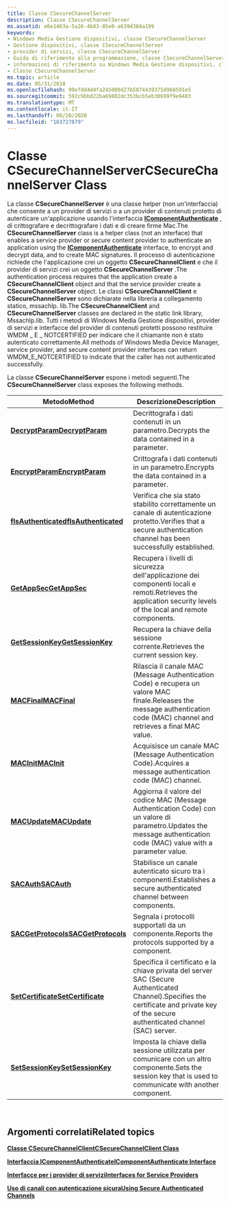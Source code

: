 ```yaml
---
title: Classe CSecureChannelServer
description: Classe CSecureChannelServer
ms.assetid: e6e1463a-5a26-4b83-85e0-a639d384a199
keywords:
- Windows Media Gestione dispositivi, classe CSecureChannelServer
- Gestione dispositivi, classe CSecureChannelServer
- provider di servizi, classe CSecureChannelServer
- Guida di riferimento alla programmazione, classe CSecureChannelServer
- informazioni di riferimento su Windows Media Gestione dispositivi, classe CSecureChannelServer
- Classe CSecureChannelServer
ms.topic: article
ms.date: 05/31/2018
ms.openlocfilehash: 99efdd4d4fa245000d27b5874439375d968591e5
ms.sourcegitcommit: 592c9bbd22ba69802dc353bcb5eb30699f9e9403
ms.translationtype: MT
ms.contentlocale: it-IT
ms.lasthandoff: 08/20/2020
ms.locfileid: "103727879"
---
```

# <a name="csecurechannelserver-class"></a><span data-ttu-id="ba4e9-109">Classe CSecureChannelServer</span><span class="sxs-lookup"><span data-stu-id="ba4e9-109">CSecureChannelServer Class</span></span>

<span data-ttu-id="ba4e9-110">La classe **CSecureChannelServer** è una classe helper (non un'interfaccia) che consente a un provider di servizi o a un provider di contenuti protetto di autenticare un'applicazione usando l'interfaccia [**IComponentAuthenticate**](/windows/desktop/api/mswmdm/nn-mswmdm-icomponentauthenticate) , di crittografare e decrittografare i dati e di creare firme Mac.</span><span class="sxs-lookup"><span data-stu-id="ba4e9-110">The **CSecureChannelServer** class is a helper class (not an interface) that enables a service provider or secure content provider to authenticate an application using the [**IComponentAuthenticate**](/windows/desktop/api/mswmdm/nn-mswmdm-icomponentauthenticate) interface, to encrypt and decrypt data, and to create MAC signatures.</span></span> <span data-ttu-id="ba4e9-111">Il processo di autenticazione richiede che l'applicazione crei un oggetto **CSecureChannelClient** e che il provider di servizi crei un oggetto **CSecureChannelServer** .</span><span class="sxs-lookup"><span data-stu-id="ba4e9-111">The authentication process requires that the application create a **CSecureChannelClient** object and that the service provider create a **CSecureChannelServer** object.</span></span> <span data-ttu-id="ba4e9-112">Le classi **CSecureChannelClient** e **CSecureChannelServer** sono dichiarate nella libreria a collegamento statico, mssachlp. lib.</span><span class="sxs-lookup"><span data-stu-id="ba4e9-112">The **CSecureChannelClient** and **CSecureChannelServer** classes are declared in the static link library, Mssachlp.lib.</span></span> <span data-ttu-id="ba4e9-113">Tutti i metodi di Windows Media Gestione dispositivi, provider di servizi e interfacce del provider di contenuti protetti possono restituire WMDM \_ E \_ NOTCERTIFIED per indicare che il chiamante non è stato autenticato correttamente.</span><span class="sxs-lookup"><span data-stu-id="ba4e9-113">All methods of Windows Media Device Manager, service provider, and secure content provider interfaces can return WMDM\_E\_NOTCERTIFIED to indicate that the caller has not authenticated successfully.</span></span>

<span data-ttu-id="ba4e9-114">La classe **CSecureChannelServer** espone i metodi seguenti.</span><span class="sxs-lookup"><span data-stu-id="ba4e9-114">The **CSecureChannelServer** class exposes the following methods.</span></span>



| <span data-ttu-id="ba4e9-115">Metodo</span><span class="sxs-lookup"><span data-stu-id="ba4e9-115">Method</span></span>                                                            | <span data-ttu-id="ba4e9-116">Descrizione</span><span class="sxs-lookup"><span data-stu-id="ba4e9-116">Description</span></span>                                                                                 |
|-------------------------------------------------------------------|---------------------------------------------------------------------------------------------|
| <span data-ttu-id="ba4e9-117">[**DecryptParam**](/previous-versions/bb231598(v=vs.85))</span><span class="sxs-lookup"><span data-stu-id="ba4e9-117">[**DecryptParam**](/previous-versions/bb231598(v=vs.85))</span></span>         | <span data-ttu-id="ba4e9-118">Decrittografa i dati contenuti in un parametro.</span><span class="sxs-lookup"><span data-stu-id="ba4e9-118">Decrypts the data contained in a parameter.</span></span>                                                 |
| <span data-ttu-id="ba4e9-119">[**EncryptParam**](/previous-versions/ms868509(v=msdn.10))</span><span class="sxs-lookup"><span data-stu-id="ba4e9-119">[**EncryptParam**](/previous-versions/ms868509(v=msdn.10))</span></span>         | <span data-ttu-id="ba4e9-120">Crittografa i dati contenuti in un parametro.</span><span class="sxs-lookup"><span data-stu-id="ba4e9-120">Encrypts the data contained in a parameter.</span></span>                                                 |
| <span data-ttu-id="ba4e9-121">[**fIsAuthenticated**](/previous-versions/bb231600(v=vs.85))</span><span class="sxs-lookup"><span data-stu-id="ba4e9-121">[**fIsAuthenticated**](/previous-versions/bb231600(v=vs.85))</span></span> | <span data-ttu-id="ba4e9-122">Verifica che sia stato stabilito correttamente un canale di autenticazione protetto.</span><span class="sxs-lookup"><span data-stu-id="ba4e9-122">Verifies that a secure authentication channel has been successfully established.</span></span>            |
| <span data-ttu-id="ba4e9-123">[**GetAppSec**](/previous-versions/bb231601(v=vs.85))</span><span class="sxs-lookup"><span data-stu-id="ba4e9-123">[**GetAppSec**](/previous-versions/bb231601(v=vs.85))</span></span>               | <span data-ttu-id="ba4e9-124">Recupera i livelli di sicurezza dell'applicazione dei componenti locali e remoti.</span><span class="sxs-lookup"><span data-stu-id="ba4e9-124">Retrieves the application security levels of the local and remote components.</span></span>               |
| <span data-ttu-id="ba4e9-125">[**GetSessionKey**](/previous-versions/bb231602(v=vs.85))</span><span class="sxs-lookup"><span data-stu-id="ba4e9-125">[**GetSessionKey**](/previous-versions/bb231602(v=vs.85))</span></span>       | <span data-ttu-id="ba4e9-126">Recupera la chiave della sessione corrente.</span><span class="sxs-lookup"><span data-stu-id="ba4e9-126">Retrieves the current session key.</span></span>                                                          |
| <span data-ttu-id="ba4e9-127">[**MACFinal**](/previous-versions/ms868513(v=msdn.10))</span><span class="sxs-lookup"><span data-stu-id="ba4e9-127">[**MACFinal**](/previous-versions/ms868513(v=msdn.10))</span></span>                 | <span data-ttu-id="ba4e9-128">Rilascia il canale MAC (Message Authentication Code) e recupera un valore MAC finale.</span><span class="sxs-lookup"><span data-stu-id="ba4e9-128">Releases the message authentication code (MAC) channel and retrieves a final MAC value.</span></span>     |
| <span data-ttu-id="ba4e9-129">[**MACInit**](/previous-versions/ms868514(v=msdn.10))</span><span class="sxs-lookup"><span data-stu-id="ba4e9-129">[**MACInit**](/previous-versions/ms868514(v=msdn.10))</span></span>                   | <span data-ttu-id="ba4e9-130">Acquisisce un canale MAC (Message Authentication Code).</span><span class="sxs-lookup"><span data-stu-id="ba4e9-130">Acquires a message authentication code (MAC) channel.</span></span>                                       |
| <span data-ttu-id="ba4e9-131">[**MACUpdate**](/previous-versions/ms868515(v=msdn.10))</span><span class="sxs-lookup"><span data-stu-id="ba4e9-131">[**MACUpdate**](/previous-versions/ms868515(v=msdn.10))</span></span>               | <span data-ttu-id="ba4e9-132">Aggiorna il valore del codice MAC (Message Authentication Code) con un valore di parametro.</span><span class="sxs-lookup"><span data-stu-id="ba4e9-132">Updates the message authentication code (MAC) value with a parameter value.</span></span>                 |
| <span data-ttu-id="ba4e9-133">[**SACAuth**](/previous-versions/ms868516(v=msdn.10))</span><span class="sxs-lookup"><span data-stu-id="ba4e9-133">[**SACAuth**](/previous-versions/ms868516(v=msdn.10))</span></span>                   | <span data-ttu-id="ba4e9-134">Stabilisce un canale autenticato sicuro tra i componenti.</span><span class="sxs-lookup"><span data-stu-id="ba4e9-134">Establishes a secure authenticated channel between components.</span></span>                              |
| <span data-ttu-id="ba4e9-135">[**SACGetProtocols**](/previous-versions/ms868517(v=msdn.10))</span><span class="sxs-lookup"><span data-stu-id="ba4e9-135">[**SACGetProtocols**](/previous-versions/ms868517(v=msdn.10))</span></span>   | <span data-ttu-id="ba4e9-136">Segnala i protocolli supportati da un componente.</span><span class="sxs-lookup"><span data-stu-id="ba4e9-136">Reports the protocols supported by a component.</span></span>                                             |
| <span data-ttu-id="ba4e9-137">[**SetCertificate**](/previous-versions/ms868518(v=msdn.10))</span><span class="sxs-lookup"><span data-stu-id="ba4e9-137">[**SetCertificate**](/previous-versions/ms868518(v=msdn.10))</span></span>     | <span data-ttu-id="ba4e9-138">Specifica il certificato e la chiave privata del server SAC (Secure Authenticated Channel).</span><span class="sxs-lookup"><span data-stu-id="ba4e9-138">Specifies the certificate and private key of the secure authenticated channel (SAC) server.</span></span> |
| <span data-ttu-id="ba4e9-139">[**SetSessionKey**](/previous-versions/ms868519(v=msdn.10))</span><span class="sxs-lookup"><span data-stu-id="ba4e9-139">[**SetSessionKey**](/previous-versions/ms868519(v=msdn.10))</span></span>       | <span data-ttu-id="ba4e9-140">Imposta la chiave della sessione utilizzata per comunicare con un altro componente.</span><span class="sxs-lookup"><span data-stu-id="ba4e9-140">Sets the session key that is used to communicate with another component.</span></span>                    |



 

## <a name="related-topics"></a><span data-ttu-id="ba4e9-141">Argomenti correlati</span><span class="sxs-lookup"><span data-stu-id="ba4e9-141">Related topics</span></span>

<dl> <dt>

[<span data-ttu-id="ba4e9-142">**Classe CSecureChannelClient**</span><span class="sxs-lookup"><span data-stu-id="ba4e9-142">**CSecureChannelClient Class**</span></span>](csecurechannelclient-class.md)
</dt> <dt>

[<span data-ttu-id="ba4e9-143">**Interfaccia IComponentAuthenticate**</span><span class="sxs-lookup"><span data-stu-id="ba4e9-143">**IComponentAuthenticate Interface**</span></span>](/windows/desktop/api/mswmdm/nn-mswmdm-icomponentauthenticate)
</dt> <dt>

[<span data-ttu-id="ba4e9-144">**Interfacce per i provider di servizi**</span><span class="sxs-lookup"><span data-stu-id="ba4e9-144">**Interfaces for Service Providers**</span></span>](interfaces-for-service-providers.md)
</dt> <dt>

[<span data-ttu-id="ba4e9-145">**Uso di canali con autenticazione sicura**</span><span class="sxs-lookup"><span data-stu-id="ba4e9-145">**Using Secure Authenticated Channels**</span></span>](using-secure-authenticated-channels.md)
</dt> </dl>

 

 